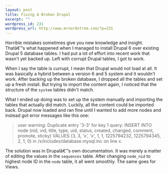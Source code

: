 ```yaml
--- 
layout: post
title: Fixing A Broken Drupal
excerpt: ""
wordpress_id: 231
wordpress_url: http://www.mrnordstrom.com/?p=231
---
```

<p>Horrible mistakes sometimes give you new knowledge and insight. Thatâ€™s what happened when I managed to install Drupal 6 over existing Drupal 5 database tables. I had put a lot of effort into recent work that wasn't yet backed up. Left with corrupt Drupal tables, I got to work.</p>

<p>When I say the table is currupt, I mean that Drupal would not load at all. It was basically a hybrid between a version 6 and 5 system and it wouldn't work. After backing up the broken database, I dropped all the tables and set up a fresh install. But trying to import the content again, I noticed that the structure of the <code>system</code> tables didn't match.</p>

<p>What I ended up doing was to set up the system manually and importing the tables that actually did match. Luckily, all the content could be imported back. Drupal now loaded and ran fine until I wanted to add more nodes and instead got error messages like this one:</p>

<blockquote>user warning: Duplicate entry '3-3' for key 1 query: INSERT INTO node (nid, vid, title, type, uid, status, created, changed, comment, promote, sticky) VALUES (3, 3, 'x', 'x', 1, 1, 1225794232, 1225794345, 2, 1, 0) in /x/includes/database.mysql.inc on line x.</blockquote>

<p>The solution was in Drupalâ€™s own documentation. It was merely a matter of editing the values in the <code>sequences</code> table. After changing <code>node_nid</code> to highest node ID in the <code>node</code> table, it all went smoothly. The same goes for Views.</p>
